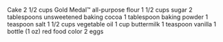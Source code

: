 Cake
2 1/2 cups Gold Medal™ all-purpose flour
1 1/2 cups sugar
2 tablespoons unsweetened baking cocoa
1 tablespoon baking powder
1 teaspoon salt
1 1/2 cups vegetable oil
1 cup buttermilk
1 teaspoon vanilla
1 bottle (1 oz) red food color
2 eggs
